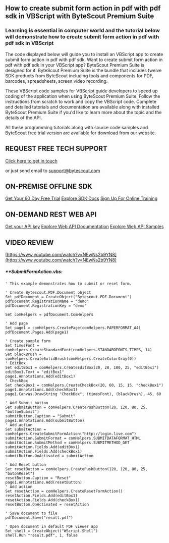 ## How to create submit form action in pdf with pdf sdk in VBScript with ByteScout Premium Suite

### Learning is essential in computer world and the tutorial below will demonstrate how to create submit form action in pdf with pdf sdk in VBScript

The code displayed below will guide you to install an VBScript app to create submit form action in pdf with pdf sdk. Want to create submit form action in pdf with pdf sdk in your VBScript app? ByteScout Premium Suite is designed for it. ByteScout Premium Suite is the bundle that includes twelve SDK products from ByteScout including tools and components for PDF, barcodes, spreadsheets, screen video recording.

 These VBScript code samples for VBScript guide developers to speed up coding of the application when using ByteScout Premium Suite. Follow the instructions from scratch to work and copy the VBScript code. Complete and detailed tutorials and documentation are available along with installed ByteScout Premium Suite if you'd like to learn more about the topic and the details of the API.

All these programming tutorials along with source code samples and ByteScout free trial version are available for download from our website.

## REQUEST FREE TECH SUPPORT

[Click here to get in touch](https://bytescout.zendesk.com/hc/en-us/requests/new?subject=ByteScout%20Premium%20Suite%20Question)

or just send email to [support@bytescout.com](mailto:support@bytescout.com?subject=ByteScout%20Premium%20Suite%20Question) 

## ON-PREMISE OFFLINE SDK 

[Get Your 60 Day Free Trial](https://bytescout.com/download/web-installer?utm_source=github-readme)
[Explore SDK Docs](https://bytescout.com/documentation/index.html?utm_source=github-readme)
[Sign Up For Online Training](https://academy.bytescout.com/)


## ON-DEMAND REST WEB API

[Get your API key](https://pdf.co/documentation/api?utm_source=github-readme)
[Explore Web API Documentation](https://pdf.co/documentation/api?utm_source=github-readme)
[Explore Web API Samples](https://github.com/bytescout/ByteScout-SDK-SourceCode/tree/master/PDF.co%20Web%20API)

## VIDEO REVIEW

[https://www.youtube.com/watch?v=NEwNs2b9YN8](https://www.youtube.com/watch?v=NEwNs2b9YN8)




<!-- code block begin -->

##### ****SubmitFormAction.vbs:**
    
```
' This example demonstrates how to submit or reset form.

' Create Bytescout.PDF.Document object
Set pdfDocument = CreateObject("Bytescout.PDF.Document")
pdfDocument.RegistrationName = "demo"
pdfDocument.RegistrationKey = "demo"

Set comHelpers = pdfDocument.ComHelpers

' Add page
Set page1 = comHelpers.CreatePage(comHelpers.PAPERFORMAT_A4)
pdfDocument.Pages.Add(page1)

' Create sample form
Set timesFont = comHelpers.CreateStandardFont(comHelpers.STANDARDFONTS_TIMES, 14)
Set blackBrush = comHelpers.CreateSolidBrush(comHelpers.CreateColorGray(0))
' EditBox
Set editBox1 = comHelpers.CreateEditBox(20, 20, 100, 25, "editBox1")
editBox1.Text = "editBox1"
page1.Annotations.Add(editBox1)
' CheckBox
Set checkBox1 = comHelpers.CreateCheckBox(20, 60, 15, 15, "checkBox1")
page1.Annotations.Add(checkBox1)
page1.Canvas.DrawString "CheckBox", (timesFont), (blackBrush), 45, 60 

' Add Submit button
Set submitButton = comHelpers.CreatePushButton(20, 120, 80, 25, "buttonSubmit")
submitButton.Caption = "Submit"
page1.Annotations.Add(submitButton)
' Add action
Set submitAction = comHelpers.CreateSubmitFormAction("http://login.live.com")
submitAction.SubmitFormat = comHelpers.SUBMITDATAFORMAT_HTML
submitAction.SubmitMethod = comHelpers.SUBMITMETHOD_GET
submitAction.Fields.Add(editBox1)
submitAction.Fields.Add(checkBox1)
submitButton.OnActivated = submitAction

' Add Reset button
Set resetButton = comHelpers.CreatePushButton(120, 120, 80, 25, "butonReset")
resetButton.Caption = "Reset"
page1.Annotations.Add(resetButton)
' Add action
Set resetAction = comHelpers.CreateResetFormAction()
resetAction.Fields.Add(editBox1)
resetAction.Fields.Add(checkBox1)
resetButton.OnActivated = resetAction

' Save document to file
pdfDocument.Save("result.pdf")

' Open document in default PDF viewer app
Set shell = CreateObject("WScript.Shell")
shell.Run "result.pdf", 1, false

```

<!-- code block end -->